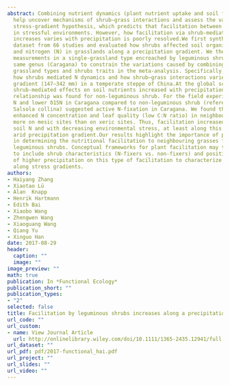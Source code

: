 ```yaml
---
abstract: Combining nutrient dynamics (plant nutrient uptake and soil fertility) can
  help uncover mechanisms of shrub–grass interactions and assess the validity of the
  stress-gradient hypothesis, which predicts that facilitation between plants increases
  in stressful environments. However, how facilitation via shrub-mediated nutrient
  increases varies with precipitation is poorly resolved.We first synthesized a global
  dataset from 66 studies and evaluated how shrubs affected soil organic carbon (C)
  and nitrogen (N) in grasslands along a precipitation gradient. We then made new
  measurements in a single-grassland type encroached by leguminous shrubs from the
  same genus (Caragana) to constrain the variations caused by combining different
  grassland types and shrubs traits in the meta-analysis. Specifically, we investigated
  how shrubs mediated N dynamics and how shrub–grass interactions varied along a precipitation
  gradient (147–342 mm) in a temperate steppe of China.At the global scale, leguminous
  shrub-mediated effects on soil nutrients increased with precipitation, while no
  relationship was found for non-leguminous shrub. For the field experiment, greater
  N and lower δ15N in Caragana compared to non-leguminous shrub (reference shrub,
  Salsola collina) suggested active N-fixation in Caragana. We found that Caragana
  enhanced N concentration and leaf quality (low C:N ratio) in neighbouring plants
  more on mesic sites than on xeric sites. Thus, facilitation increased via higher
  soil N and with decreasing environmental stress, at least along this relatively
  arid precipitation gradient.Our results highlight the importance of precipitation
  in determining the nutritional facilitation to neighbouring grasses from encroaching
  leguminous shrubs. Conceptual frameworks for plant facilitation may therefore need
  to include shrub characteristics (N-fixers vs. non-fixers) and positive effects
  of higher precipitation on this type of facilitation to characterize plant interactions
  along stress gradients.
authors:
- Haiyang Zhang
- Xiaotao Lü
- Alan  Knapp
- Henrik Hartmann
- Edith Bai
- Xiaobo Wang
- Zhengwen Wang
- Xiaoguang Wang
- Qiang Yu
- Xinguo Han
date: 2017-08-29
header:
  caption: ""
  image: ""
image_preview: ""
math: true
publication: In *Functional Ecology*
publication_short: ""
publication_types:
- "2"
selected: false
title: Facilitation by leguminous shrubs increases along a precipitation gradient
url_code: ""
url_custom:
- name: View Journal Article
  url: http://onlinelibrary.wiley.com/doi/10.1111/1365-2435.12941/full
url_dataset: ""
url_pdf: pdf/2017-functional_hai.pdf
url_project: ""
url_slides: ""
url_video: ""
---
```


